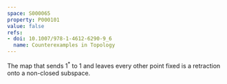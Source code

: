 ```yaml
---
space: S000065
property: P000101
value: false
refs:
- doi: 10.1007/978-1-4612-6290-9_6
  name: Counterexamples in Topology
---
```


The map that sends $1^*$ to $1$ and leaves every other point fixed is a retraction onto a non-closed subspace.
